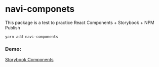 # navi-componets

This package is a test to practice React Components + Storybook + NPM Publish

```
yarn add navi-components
```

### Demo:
[Storybook Components](https://oscarivanlopez.github.io/storybook-components/?path=/story/ui-etiquetas-mylabel--custom-font-color)